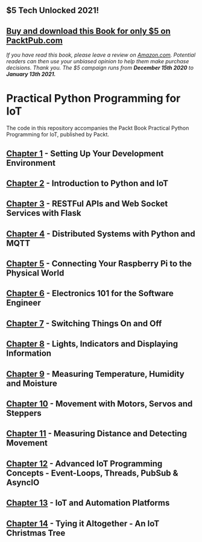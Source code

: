 ## $5 Tech Unlocked 2021!
[Buy and download this Book for only $5 on PacktPub.com](https://www.packtpub.com/product/practical-python-programming-for-iot/9781838982461)
-----
*If you have read this book, please leave a review on [Amazon.com](https://www.amazon.com/gp/product/1838982469).     Potential readers can then use your unbiased opinion to help them make purchase decisions. Thank you. The $5 campaign         runs from __December 15th 2020__ to __January 13th 2021.__*

# Practical Python Programming for IoT

The code in this repository accompanies the Packt Book Practical Python Programming for IoT, published by Packt.

## [Chapter 1](chapter01) - Setting Up Your Development Environment

## [Chapter 2](chapter02) - Introduction to Python and IoT

## [Chapter 3](chapter03) - RESTFul APIs and Web Socket Services with Flask

## [Chapter 4](chapter04) - Distributed Systems with Python and MQTT

## [Chapter 5](chapter05) - Connecting Your Raspberry Pi to the Physical World

## [Chapter 6](chapter06) - Electronics 101 for the Software Engineer

## [Chapter 7](chapter07) - Switching Things On and Off

## [Chapter 8](chapter08) - Lights, Indicators and Displaying Information

## [Chapter 9](chapter09) - Measuring Temperature, Humidity and Moisture

## [Chapter 10](chapter10) - Movement with Motors, Servos and Steppers

## [Chapter 11](chapter11) - Measuring Distance and Detecting Movement

## [Chapter 12](chapter12) - Advanced IoT Programming Concepts - Event-Loops, Threads, PubSub &amp; AsyncIO

## [Chapter 13](chapter13) - IoT and Automation Platforms

## [Chapter 14](chapter14) - Tying it Altogether - An IoT Christmas Tree


